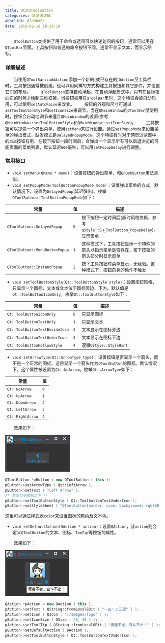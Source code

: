 ```yaml
---
title: Qt之QToolButton
categories: Qt语法详解
abbrlink: 62dbbd0c
date: 2019-02-18 19:29:18
---
```

&emsp;&emsp;`QToolButton`类提供了用于命令或选项可以快速访问的按钮，通常可以用在`QToolBar`里面。工具按钮和普通的命令按钮不同，通常不显示文本，而显示图标。<!--more-->

### 详细描述

&emsp;&emsp;当使用`QToolBar::addAction`添加一个新的(或已存在的)`QAction`至工具栏时，工具按钮通常被创建。也可以用同样的方式构建工具按钮和其它部件，并设置它们的布局。
&emsp;&emsp;`QToolButton`支持自动浮起，在自动浮起模式中，只有在鼠标指向它的时候才绘制三维框架。当按钮被用在`QToolBar`里时，这个特征会被自动启用，可以使用`setAutoRaise`来改变。
&emsp;&emsp;按钮的外观和尺寸可通过`setToolButtonStyle`和`setIconSize`来调节。当在`QMainWindow`的`QToolBar`里使用时，按钮会自动地调节来适合`QMainWindow`的设置(参考`QMainWindow::setToolButtonStyle`和`QMainWindow::setIconSize`)。
&emsp;&emsp;工具按钮可以提供一个弹出菜单，使用`setMenu`来进行设置。通过`setPopupMode`来设置菜单的弹出模式，缺省模式是`DelayedPopupMode`，这个特征有时对于网页浏览器中的`后退`按钮有用，在按下按钮一段时间后，会弹出一个显示所有可以后退浏览的可能页面的菜单列表，默认延迟`600`毫秒，可以用`setPopupDelay`进行调整。

### 常用接口

- `void setMenu(QMenu * menu)`：设置按钮的弹出菜单，和`QPushButton`用法类似。
- `void setPopupMode(ToolButtonPopupMode mode)`：设置弹出菜单的方式，默认情况下，设置为`DelayedPopup`(延迟弹出)。枚举`QToolButton::ToolButtonPopupMode`如下：

常量                           | 值  | 描述
-------------------------------|-----|--------
`QToolButton::DelayedPopup`    | `0` | 按下按钮一定时间后(超时风格依赖，参考`QStyle::SH_ToolButton_PopupDelay`)，显示菜单
`QToolButton::MenuButtonPopup` | `1` | 这种模式下，工具按钮显示一个特殊的箭头以指示菜单是否存在，按下按钮的箭头部分时显示菜单
`QToolButton::InstantPopup`    | `2` | 按下工具按钮时菜单显示，无延迟。这种模式下，按钮自身的动作不触发

- `void setToolButtonStyle(Qt::ToolButtonStyle style)`：设置按钮风格，只显示一个图标，文本或文本位于图标旁边、下方。默认值是`Qt::ToolButtonIconOnly`。枚举`Qt::ToolButtonStyle`如下：

常量                           | 值  | 描述
-------------------------------|-----|----
`Qt::ToolButtonIconOnly`       | `0` | 只显示图标
`Qt::ToolButtonTextOnly`       | `1` | 只显示文本
`Qt::ToolButtonTextBesideIcon` | `2` | 文本显示在图标旁边
`Qt::ToolButtonTextUnderIcon`  | `3` | 文本显示在图标下边
`Qt::ToolButtonFollowStyle`    | `4` | 遵循`QStyle::StyleHint`

- `void setArrowType(Qt::ArrowType type)`：设置按钮是否显示一个箭头，而不是一个正常的图标。这将显示一个箭头作为`QToolButton`的图标。默认情况下，这个属性被设置为`Qt::NoArrow`。枚举`Qt::ArrowType`如下：

常量             | 值
-----------------|------
`Qt::NoArrow`    | `0`
`Qt::UpArrow`    | `1`
`Qt::DownArrow`  | `2`
`Qt::LeftArrow`  | `3`
`Qt::RightArrow` | `4`

&emsp;&emsp;效果如下：

<img src="./Qt之QToolButton/1.png">

``` cpp
QToolButton *pButton = new QToolButton ( this );
pButton->setArrowType ( Qt::LeftArrow );
pButton->setText ( "Left Arrow" );
/* 文本位于图标之下 */
pButton->setToolButtonStyle ( Qt::ToolButtonTextUnderIcon );
pButton->setStyleSheet ( "QToolButton{border: none; background: rgb(68, 69, 73); color: rgb(0, 160, 230);}" );
```

这里可以通过样式表`color`来设置图标的颜色及文本色。

- `void setDefaultAction(QAction * action)`：设置`QAction`，该`action`则会定义`QToolButton`的文本、图标、`TooTip`等按钮的属性。

&emsp;&emsp;效果如下：

<img src="./Qt之QToolButton/2.png">

``` cpp
QAction *pAction = new QAction ( this );
pAction->setText ( QString::fromLocal8Bit ( "一去丶二三里" ) );
pAction->setIcon ( QIcon ( ":/Images/logo" ) );
pButton->setIconSize ( QSize ( 48, 48 ) );
pAction->setToolTip ( QString::fromLocal8Bit ( "青春不老，奋斗不止！" ) );
pButton->setDefaultAction ( pAction );
pButton->setToolButtonStyle ( Qt::ToolButtonTextUnderIcon );
```
